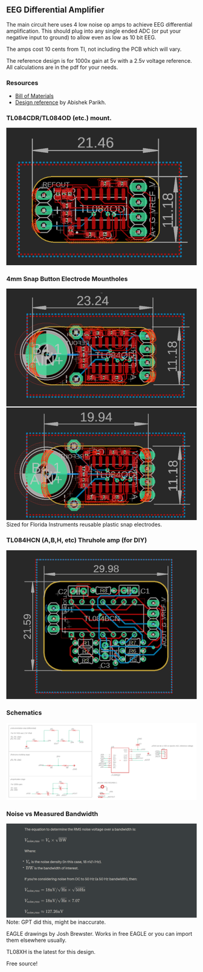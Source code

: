 ## EEG Differential Amplifier

The main circuit here uses 4 low noise op amps to achieve EEG differential amplification. This should plug into any single ended ADC (or put your negative input to ground) to allow even as low as 10 bit EEG.

The amps cost 10 cents from TI, not including the PCB which will vary.

The reference design is for 1000x gain at 5v with a 2.5v voltage reference. All calculations are in the pdf for your needs.

### Resources
- [Bill of Materials](https://docs.google.com/spreadsheets/d/1rzFOKtwm5F1gYTblCt51H4664hxHK5iFGmpR6K0Omsg/edit?usp=sharing)
- [Design reference](https://github.com/joshbrew/EEG-Amplifier/blob/main/EEG_Active_electrode_design.pdf) by Abishek Parikh. 

### TL084CDR/TL084OD (etc.) mount.
![amp2](./images/ampsmd.PNG)

### 4mm Snap Button Electrode Mountholes
![amp2mount](./images/ampsmtmount.PNG)
![amp2mountCast](./images/ampsmtmountholecastellated.PNG)
Sized for Florida Instruments reusable plastic snap electrodes.

### TL084HCN (A,B,H, etc) Thruhole amp (for DIY)
![amp](./images/ampTH.PNG)

### Schematics
![schem](./images/schematics.PNG)

### Noise vs Measured Bandwidth
![schem](./images/noisecalc.PNG)
Note: GPT did this, might be inaccurate.

EAGLE drawings by Josh Brewster. Works in free EAGLE or you can import them elsewhere usually.

TL08XH is the latest for this design.


Free source!

